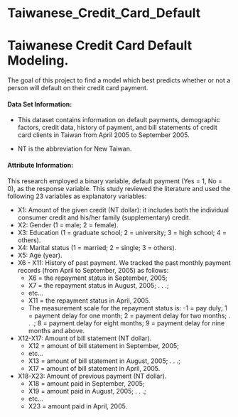 # Taiwanese_Credit_Card_Default

# Taiwanese Credit Card Default Modeling.

The goal of this project to find a model which best predicts whether or not a person will default on their credit card payment. 

#### Data Set Information:

- This dataset contains information on default payments, demographic factors, credit data, history of payment, and bill statements of credit card clients in Taiwan from April 2005 to September 2005.

- NT is the abbreviation for New Taiwan.

#### Attribute Information:

This research employed a binary variable, default payment (Yes = 1, No = 0), as the response variable. This study reviewed the literature and used the following 23 variables as explanatory variables: 
- X1: Amount of the given credit (NT dollar): it includes both the individual consumer credit and his/her family (supplementary) credit. 
- X2: Gender (1 = male; 2 = female). 
- X3: Education (1 = graduate school; 2 = university; 3 = high school; 4 = others). 
- X4: Marital status (1 = married; 2 = single; 3 = others). 
- X5: Age (year). 
- X6 - X11: History of past payment. We tracked the past monthly payment records (from April to September, 2005) as follows: 
    - X6 = the repayment status in September, 2005; 
    - X7 = the repayment status in August, 2005; . . .;
    - etc...
    - X11 = the repayment status in April, 2005. 
    - The measurement scale for the repayment status is: -1 = pay duly; 1 = payment delay for one month; 2 = payment delay for two months; . . .; 8 = payment delay for eight months; 9 = payment delay for nine months and above. 
- X12-X17: Amount of bill statement (NT dollar). 
    - X12 = amount of bill statement in September, 2005;
    - etc...
    - X13 = amount of bill statement in August, 2005; . . .; 
    - X17 = amount of bill statement in April, 2005. 
- X18-X23: Amount of previous payment (NT dollar). 
    - X18 = amount paid in September, 2005; 
    - X19 = amount paid in August, 2005; . . .;
    - etc...
    - X23 = amount paid in April, 2005. 
